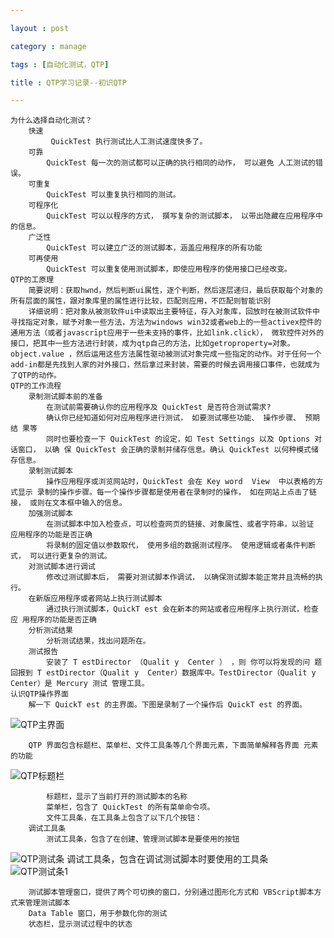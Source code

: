 ```yaml
---

layout : post

category : manage

tags : [自动化测试，QTP]

title : QTP学习记录--初识QTP

---
```


    为什么选择自动化测试？
        快速 
             QuickTest 执行测试比人工测试速度快多了。
        可靠
            QuickTest 每一次的测试都可以正确的执行相同的动作， 可以避免 人工测试的错误。
        可重复
            QuickTest 可以重复执行相同的测试。
        可程序化
            QuickTest 可以以程序的方式， 撰写复杂的测试脚本， 以带出隐藏在应用程序中的信息。
        广泛性
            QuickTest 可以建立广泛的测试脚本，涵盖应用程序的所有功能
        可再使用
            QuickTest 可以重复使用测试脚本，即使应用程序的使用接口已经改变。
    QTP的工原理
        简要说明：获取hwnd，然后判断ui属性，逐个判断，然后逐层递归，最后获取每个对象的所有层面的属性，跟对象库里的属性进行比较，匹配则应用，不匹配则智能识别
        详细说明：把对象从被测软件ui中读取出主要特征，存入对象库，回放时在被测试软件中寻找指定对象，赋予对象一些方法，方法为windows win32或者web上的一些activex控件的通用方法（或者javascrīpt应用于一些未支持的事件，比如link.click）， 微软控件对外的接口，把其中一些方法进行封装，成为qtp自己的方法，比如getroproperty=对象。object.value ，然后运用这些方法属性驱动被测试对象完成一些指定的动作。对于任何一个add-in都是先找到人家的对外接口，然后拿过来封装，需要的时候去调用接口事件，也就成为了QTP的动作。 
    QTP的工作流程
        录制测试脚本前的准备
            在测试前需要确认你的应用程序及 QuickTest 是否符合测试需求?
            确认你已经知道如何对应用程序进行测试， 如要测试哪些功能、 操作步骤、 预期结 果等
            同时也要检查一下 QuickTest 的设定，如 Test Settings 以及 Options 对话窗口， 以确 保 QuickTest 会正确的录制并储存信息。确认 QuickTest 以何种模式储存信息。
        录制测试脚本
            操作应用程序或浏览网站时，QuickTest 会在 Key word  View  中以表格的方式显示 录制的操作步骤。每一个操作步骤都是使用者在录制时的操作， 如在网站上点击了链接， 或则在文本框中输入的信息。
        加强测试脚本
            在测试脚本中加入检查点，可以检查网页的链接、对象属性、或者字符串，以验证 应用程序的功能是否正确
            将录制的固定值以参数取代， 使用多组的数据测试程序。 使用逻辑或者条件判断式， 可以进行更复杂的测试。
        对测试脚本进行调试
            修改过测试脚本后， 需要对测试脚本作调试， 以确保测试脚本能正常并且流畅的执 行。
        在新版应用程序或者网站上执行测试脚本
            通过执行测试脚本，QuickT est 会在新本的网站或者应用程序上执行测试，检查应 用程序的功能是否正确
        分析测试结果
            分析测试结果，找出问题所在。
        测试报告
            安装了 T estDirector （Qualit y  Center ） ，则 你可以将发现的问 题回报到 T estDirector（Qualit y  Center）数据库中。TestDirector（Qualit y Center）是 Mercury 测试 管理工具。
    认识QTP操作界面
        解一下 QuickT est 的主界面。下图是录制了一个操作后 QuickT est 的界面。

![](http://pic.yupoo.com/charisma999_v/Dbzp8Hpx/CE4Xz.png "QTP主界面")
       
        QTP 界面包含标题栏、菜单栏、文件工具条等几个界面元素，下面简单解释各界面 元素的功能
        
![](http://pic.yupoo.com/charisma999_v/Dbzp8bv1/bNLfV.png "QTP标题栏")

            标题栏，显示了当前打开的测试脚本的名称
            菜单栏，包含了 QuickTest 的所有菜单命令项。
            文件工具条，在工具条上包含了以下几个按钮：
        调试工具条
            测试工具条，包含了在创建、管理测试脚本是要使用的按钮
![](http://pic.yupoo.com/charisma999_v/Dbzp8bv1/bNLfV.png "QTP测试条")
            调试工具条，包含在调试测试脚本时要使用的工具条
![](http://pic.yupoo.com/charisma999_v/Dbzp7PST/N9DRC.png "QTP测试条1")
            
        测试脚本管理窗口，提供了两个可切换的窗口，分别通过图形化方式和 VBScript脚本方式来管理测试脚本
        Data Table 窗口，用于参数化你的测试
        状态栏，显示测试过程中的状态
